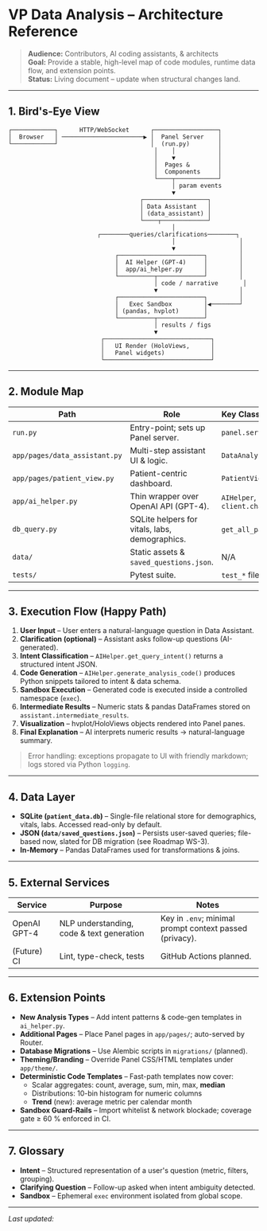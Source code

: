# VP Data Analysis – Architecture Reference

> **Audience:** Contributors, AI coding assistants, & architects  
> **Goal:** Provide a stable, high-level map of code modules, runtime data flow, and extension points.  
> **Status:** Living document – update when structural changes land.

---
## 1. Bird's-Eye View
```
┌────────────┐      HTTP/WebSocket      ┌──────────────────┐
│  Browser   │ ───────────────────────▶ │  Panel Server    │
└────────────┘                          │  (run.py)        │
                                         │    │            │
                                         │    ▼            │
                                         │  Pages &        │
                                         │  Components     │
                                         └────┬────────────┘
                                              │ param events
                                              ▼
                                     ┌──────────────────┐
                                     │ Data Assistant   │
                                     │ (data_assistant) │
                                     └────┬─────────────┘
                                              │
                         ┌────────queries/clarifications────────┐
                                              │                  │
                                              ▼                  │
                              ┌────────────────────────┐         │
                              │  AI Helper (GPT-4)     │         │
                              │  app/ai_helper.py      │         │
                              └──────────┬─────────────┘         │
                                         │ code / narrative       │
                                         ▼                       │
                              ┌────────────────────────┐         │
                              │   Exec Sandbox         │◀────────┘
                              │ (pandas, hvplot)       │
                              └──────────┬─────────────┘
                                         │ results / figs
                                         ▼
                          ┌──────────────────────────────┐
                          │   UI Render (HoloViews,      │
                          │   Panel widgets)             │
                          └──────────────────────────────┘
```

---
## 2. Module Map
| Path | Role | Key Classes / Functions |
|------|------|-------------------------|
| `run.py` | Entry-point; sets up Panel server. | `panel.serve(...)` |
| `app/pages/data_assistant.py` | Multi-step assistant UI & logic. | `DataAnalysisAssistant` |
| `app/pages/patient_view.py` | Patient-centric dashboard. | `PatientView` |
| `app/ai_helper.py` | Thin wrapper over OpenAI API (GPT-4). | `AIHelper`, `client.chat.completions` |
| `db_query.py` | SQLite helpers for vitals, labs, demographics. | `get_all_patients()`, etc. |
| `data/` | Static assets & `saved_questions.json`. | N/A |
| `tests/` | Pytest suite. | `test_*` files |

---
## 3. Execution Flow (Happy Path)
1. **User Input** – User enters a natural-language question in Data Assistant.
2. **Clarification (optional)** – Assistant asks follow-up questions (AI-generated).
3. **Intent Classification** – `AIHelper.get_query_intent()` returns a structured intent JSON.
4. **Code Generation** – `AIHelper.generate_analysis_code()` produces Python snippets tailored to intent & data schema.
5. **Sandbox Execution** – Generated code is executed inside a controlled namespace (`exec`).
6. **Intermediate Results** – Numeric stats & pandas DataFrames stored on `assistant.intermediate_results`.
7. **Visualization** – hvplot/HoloViews objects rendered into Panel panes.
8. **Final Explanation** – AI interprets numeric results → natural-language summary.

> Error handling: exceptions propagate to UI with friendly markdown; logs stored via Python `logging`.

---
## 4. Data Layer
* **SQLite (`patient_data.db`)** – Single-file relational store for demographics, vitals, labs. Accessed read-only by default.
* **JSON (`data/saved_questions.json`)** – Persists user-saved queries; file-based now, slated for DB migration (see Roadmap WS-3).
* **In-Memory** – Pandas DataFrames used for transformations & joins.

---
## 5. External Services
| Service | Purpose | Notes |
|---------|---------|-------|
| OpenAI GPT-4 | NLP understanding, code & text generation | Key in `.env`; minimal prompt context passed (privacy). |
| (Future) CI | Lint, type-check, tests | GitHub Actions planned. |

---
## 6. Extension Points
* **New Analysis Types** – Add intent patterns & code-gen templates in `ai_helper.py`.
* **Additional Pages** – Place Panel pages in `app/pages/`; auto-served by Router.
* **Database Migrations** – Use Alembic scripts in `migrations/` (planned).
* **Theming/Branding** – Override Panel CSS/HTML templates under `app/theme/`.
* **Deterministic Code Templates** – Fast-path templates now cover:
  * Scalar aggregates: count, average, sum, min, max, **median**
  * Distributions: 10-bin histogram for numeric columns
  * **Trend** (new): average metric per calendar month
* **Sandbox Guard-Rails** – Import whitelist & network blockade; coverage gate ≥ 60 % enforced in CI.

---
## 7. Glossary
* **Intent** – Structured representation of a user's question (metric, filters, grouping).
* **Clarifying Question** – Follow-up asked when intent ambiguity detected.
* **Sandbox** – Ephemeral `exec` environment isolated from global scope.

---
_Last updated: <!-- AI/maintainer: timestamp on save -->_ 